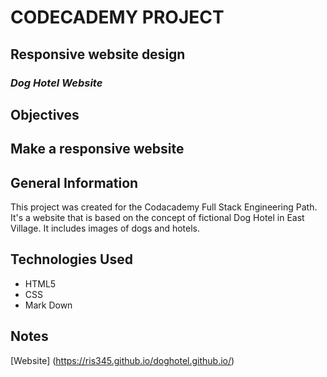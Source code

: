 
# CODECADEMY PROJECT

## Responsive website design

### *Dog Hotel Website*

## Objectives

##  Make a responsive website

## General Information
This project was created for the Codacademy Full Stack Engineering Path. It's a website that is based on the
concept of fictional Dog Hotel in East Village. It includes images of dogs and hotels.

## Technologies Used
- HTML5
- CSS
- Mark Down

## Notes
[Website]
(https://ris345.github.io/doghotel.github.io/)
